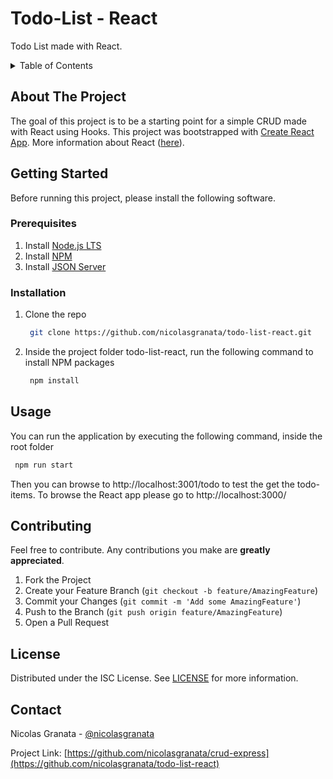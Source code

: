 # Todo-List - React

Todo List made with React.

<!-- TABLE OF CONTENTS -->
<details>
  <summary>Table of Contents</summary>
  <ol>
    <li>
      <a href="#about-the-project">About The Project</a>
    </li>
    <li>
      <a href="#getting-started">Getting Started</a>
      <ul>
        <li><a href="#prerequisites">Prerequisites</a></li>
        <li><a href="#installation">Installation</a></li>
      </ul>
    </li>
    <li><a href="#usage">Usage</a></li>
    <li><a href="#contributing">Contributing</a></li>
    <li><a href="#license">License</a></li>
    <li><a href="#contact">Contact</a></li>
  </ol>
</details>

<!-- ABOUT THE PROJECT -->

## About The Project

The goal of this project is to be a starting point for a simple CRUD made with React using Hooks. This project was bootstrapped with [Create React App](https://github.com/facebook/create-react-app). More information about React ([here](https://reactjs.org/)).

<!-- GETTING STARTED -->

## Getting Started

Before running this project, please install the following software.

### Prerequisites

1. Install [Node.js LTS](https://nodejs.org/en/download/)
2. Install [NPM](https://docs.npmjs.com/downloading-and-installing-node-js-and-npm)
3. Install [JSON Server](https://www.npmjs.com/package/json-server#getting-started)

### Installation

1. Clone the repo
   ```sh
    git clone https://github.com/nicolasgranata/todo-list-react.git
   ```
2. Inside the project folder todo-list-react, run the following command to install NPM packages
   ```sh
    npm install
   ```

<!-- USAGE EXAMPLES -->

## Usage

You can run the application by executing the following command, inside the root folder

```sh
 npm run start
```

Then you can browse to http://localhost:3001/todo to test the get the todo-items. To browse the React app please go to http://localhost:3000/

<!-- CONTRIBUTING -->

## Contributing

Feel free to contribute. Any contributions you make are **greatly appreciated**.

1. Fork the Project
2. Create your Feature Branch (`git checkout -b feature/AmazingFeature`)
3. Commit your Changes (`git commit -m 'Add some AmazingFeature'`)
4. Push to the Branch (`git push origin feature/AmazingFeature`)
5. Open a Pull Request

<!-- LICENSE -->

## License

Distributed under the ISC License. See [LICENSE](https://github.com/nicolasgranata/todo-list-react/blob/main/LICENSE) for more information.

<!-- CONTACT -->

## Contact

Nicolas Granata - [@nicolasgranata](https://twitter.com/nicolasgranata)

Project Link: [https://github.com/nicolasgranata/crud-express](https://github.com/nicolasgranata/todo-list-react)
